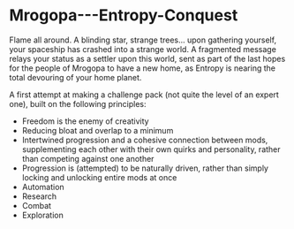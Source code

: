 # Mrogopa---Entropy-Conquest
Flame all around. A blinding star, strange trees... upon gathering yourself, your spaceship has crashed into a strange world. A fragmented message relays your status as a settler upon this world, sent as part of the last hopes for the people of Mrogopa to have a new home, as Entropy is nearing the total devouring of your home planet.

A first attempt at making a challenge pack (not quite the level of an expert one), built on the following principles:
- Freedom is the enemy of creativity
- Reducing bloat and overlap to a minimum
- Intertwined progression and a cohesive connection between mods, supplementing each other with their own quirks and personality, rather than competing against one another
- Progression is (attempted) to be naturally driven, rather than simply locking and unlocking entire mods at once
- Automation
- Research
- Combat
- Exploration
